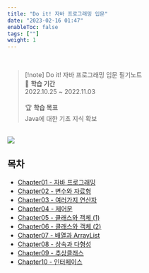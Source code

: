 ```yaml
---
title: "Do it! 자바 프로그래밍 입문"
date: "2023-02-16 01:47"
enableToc: false
tags: [""]
weight: 1
---
```


<br>

> [!note] Do it! 자바 프로그래밍 입문 필기노트
> <br>
> 📅 **학습 기간** <br>
> 2022.10.25 ~ 2022.11.03
><br><br>
> 🏆 **학습 목표** <br>
> Java에 대한 기초 지식 확보

<br>

<img class="book" src="http://image.yes24.com/goods/62281686/XL">

## 목차

- [Chapter01 - 자바 프로그래밍](brain/Book/do-it-java/chap01)
- [Chapter02 - 변수와 자료형](brain/Book/do-it-java/chap02)
- [Chapter03 - 여러가지 연산자](brain/Book/do-it-java/chap03)
- [Chapter04 - 제어문](brain/Book/do-it-java/chap04)
- [Chapter05 - 클래스와 객체 (1)](brain/Book/do-it-java/chap05)
- [Chapter06 - 클래스와 객체 (2)](brain/Book/do-it-java/chap06)
- [Chapter07 - 배열과 ArrayList](brain/Book/do-it-java/chap07)
- [Chapter08 - 상속과 다형성](brain/Book/do-it-java/chap08)
- [Chapter09 - 추상클래스](brain/Book/do-it-java/chap09)
- [Chapter10 - 인터페이스](brain/Book/do-it-java/chap10)


